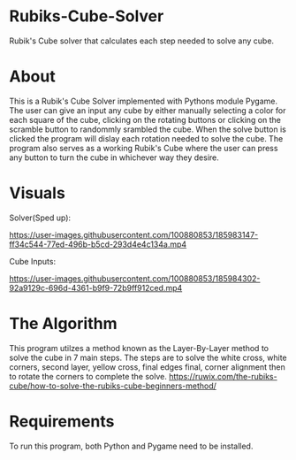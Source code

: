 # Rubiks-Cube-Solver
Rubik's Cube solver that calculates each step needed to solve any cube. 
# About
This is a Rubik's Cube Solver implemented with Pythons module Pygame. The user can give an input any cube by either manually selecting a color for each square of the cube, clicking on the rotating buttons or clicking on the scramble button to randommly srambled the cube. When the solve button is clicked the program will dislay each rotation needed to solve the cube. The program also serves as a working Rubik's Cube where the user can press any button to turn the cube in whichever way they desire. 
# Visuals
Solver(Sped up):

https://user-images.githubusercontent.com/100880853/185983147-ff34c544-77ed-496b-b5cd-293d4e4c134a.mp4

Cube Inputs: 

https://user-images.githubusercontent.com/100880853/185984302-92a9129c-696d-4361-b9f9-72b9ff912ced.mp4

# The Algorithm 
This program utilzes a method known as the Layer-By-Layer method to solve the cube in 7 main steps. The steps are to solve the white cross, white corners, second layer, yellow cross, final edges final, corner alignment then to rotate the corners to complete the solve. https://ruwix.com/the-rubiks-cube/how-to-solve-the-rubiks-cube-beginners-method/

# Requirements 
To run this program, both Python and Pygame need to be installed.


